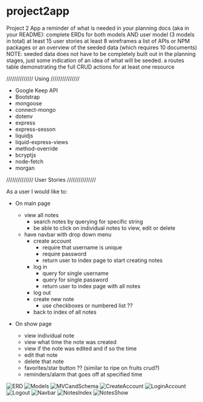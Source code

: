 # project2app
Project 2 App
a reminder of what is needed in your planning docs (aka in your README):
complete ERDs for both models AND user model (3 models in total)
at least 15 user stories
at least 8 wireframes
a list of APIs or NPM packages or an overview of the seeded data (which requires 10 documents)
NOTE: seeded data does not have to be completely built out in the planning stages, just some indication of an idea of what will be seeded.
a routes table demonstrating the full CRUD actions for at least one resource

////////////// Using ///////////////
- Google Keep API
- Bootstrap
- mongoose
- connect-mongo
- dotenv
- express
- express-sesson
- liquidjs
- liquid-express-views
- method-override
- bcryptjs
- node-fetch
- morgan


////////////// User Stories ///////////////

As a user I would like to:

- On main page
    - view all notes
        - search notes by querying for specific string
        - be able to click on individual notes to view, edit or delete
    - have navbar with drop down menu
        - create account
            - require that username is unique
            - require password
            - return user to index page to start creating notes
        - log in
            - query for single username
            - query for single password
            - return user to index page with all notes
        - log out
        - create new note
            - use checkboxes or numbered list ??
        - back to index of all notes

- On show page
    - view individual note
    - view what time the note was created
    - view if the note was edited and if so the time
    - edit that note
    - delete that note
    - favorites/star button ?? (similar to ripe on fruits crud?)
    - reminders/alarm that goes off at specified time


![ERD](wireframes/ERD.jpg)
![Models](wireframes/models.jpg)
![MVCandSchema](wireframes/MVCandSchema.jpg)
![CreateAccount](wireframes/P2createaccount.jpg)
![LoginAccount](wireframes/P2loginaccount.jpg)
![Logout](wireframes/P2logout.jpg)
![Navbar](wireframes/P2navbar.jpg)
![NotesIndex](wireframes/P2notesindex.jpg)
![NotesShow](wireframes/P2showpage.jpg)